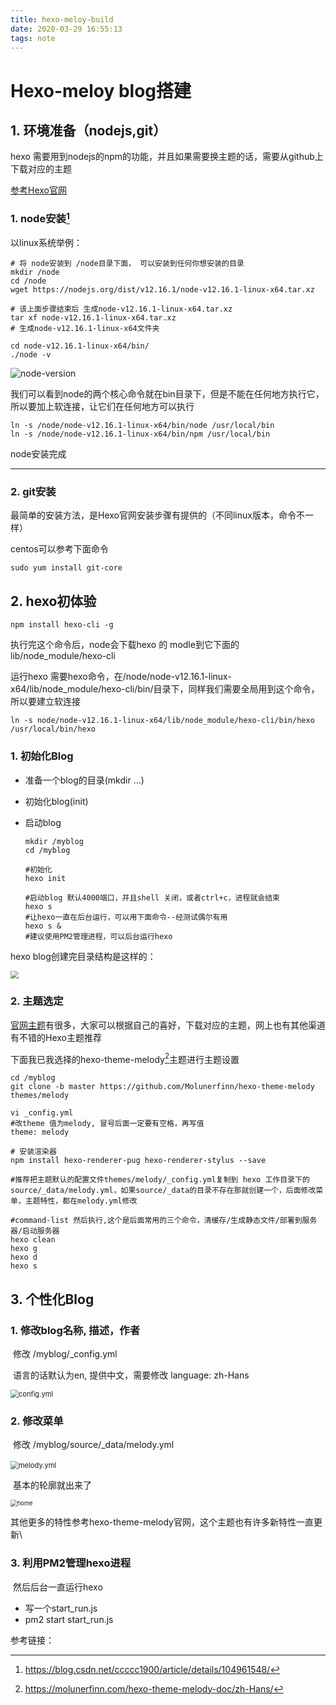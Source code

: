 ```yaml
---
title: hexo-meloy-build
date: 2020-03-29 16:55:13
tags: note
---
```


# Hexo-meloy blog搭建

## 1. 环境准备（nodejs,git）

hexo  需要用到nodejs的npm的功能，并且如果需要换主题的话，需要从github上下载对应的主题

[参考Hexo官网](https://hexo.io/zh-cn/docs/)

### 1. node安装[^1]

以linux系统举例：

```shell
# 将 node安装到 /node目录下面， 可以安装到任何你想安装的目录
mkdir /node
cd /node
wget https://nodejs.org/dist/v12.16.1/node-v12.16.1-linux-x64.tar.xz

# 该上面步骤结束后 生成node-v12.16.1-linux-x64.tar.xz
tar xf node-v12.16.1-linux-x64.tar.xz
# 生成node-v12.16.1-linux-x64文件夹

cd node-v12.16.1-linux-x64/bin/
./node -v
```

![node-version](http://resource.ubbetter.com.cn/image/202003/node-bin-version.png)

我们可以看到node的两个核心命令就在bin目录下，但是不能在任何地方执行它，所以要加上软连接，让它们在任何地方可以执行

```shell
ln -s /node/node-v12.16.1-linux-x64/bin/node /usr/local/bin
ln -s /node/node-v12.16.1-linux-x64/bin/npm /usr/local/bin
```



node安装完成

--------

### 2. git安装

最简单的安装方法，是Hexo官网安装步骤有提供的（不同linux版本，命令不一样）

centos可以参考下面命令

`sudo yum install git-core`

## 2. hexo初体验

`npm install hexo-cli -g`

执行完这个命令后，node会下载hexo 的 modle到它下面的lib/node_module/hexo-cli

运行hexo 需要hexo命令，在/node/node-v12.16.1-linux-x64/lib/node_module/hexo-cli/bin/目录下，同样我们需要全局用到这个命令，所以要建立软连接

`ln -s node/node-v12.16.1-linux-x64/lib/node_module/hexo-cli/bin/hexo  /usr/local/bin/hexo `

### 1. 初始化Blog

- 准备一个blog的目录(mkdir ...)

- 初始化blog(init)

- 启动blog

  ```shell
  mkdir /myblog
  cd /myblog
  
  #初始化
  hexo init
  
  #启动blog 默认4000端口，并且shell 关闭，或者ctrl+c，进程就会结束
  hexo s
  #让hexo一直在后台运行，可以用下面命令--经测试偶尔有用
  hexo s &
  #建议使用PM2管理进程，可以后台运行hexo
  
  ```

hexo blog创建完目录结构是这样的：

<img src="http://resource.ubbetter.com.cn/image/202003/blog-structure.png" style="zoom:80%;" />

### 2. 主题选定

[官网主题](https://hexo.io/themes/)有很多，大家可以根据自己的喜好，下载对应的主题，网上也有其他渠道有不错的Hexo主题推荐

下面我已我选择的hexo-theme-melody[^2]主题进行主题设置

```shell
cd /myblog
git clone -b master https://github.com/Molunerfinn/hexo-theme-melody themes/melody

vi _config.yml
#改theme 值为melody, 冒号后面一定要有空格，再写值
theme: melody

# 安装渲染器
npm install hexo-renderer-pug hexo-renderer-stylus --save

#推荐把主题默认的配置文件themes/melody/_config.yml复制到 hexo 工作目录下的source/_data/melody.yml，如果source/_data的目录不存在那就创建一个，后面修改菜单，主题特性，都在melody.yml修改

#command-list 然后执行,这个是后面常用的三个命令，清缓存/生成静态文件/部署到服务器/启动服务器
hexo clean
hexo g
hexo d
hexo s

```

## 3. 个性化Blog

### 1. 修改blog名称, 描述，作者

​	修改 /myblog/_config.yml

​	语言的话默认为en, 提供中文，需要修改 language: zh-Hans

<img src="http://resource.ubbetter.com.cn/image/202003/change-hexo-site.png" alt="config.yml" style="zoom:80%;" />

### 2. 修改菜单

​	修改 /myblog/source/_data/melody.yml

​	<img src="http://resource.ubbetter.com.cn/image/202003/change-melody-menu.png" alt="melody.yml" style="zoom:80%;" />

​	基本的轮廓就出来了

<img src="http://resource.ubbetter.com.cn/image/202003/blog-home.png" alt="home" style="zoom:67%;" />

其他更多的特性参考hexo-theme-melody官网，这个主题也有许多新特性一直更新\

### 3. 利用PM2管理hexo进程

​	然后后台一直运行hexo

+ 写一个start_run.js
+ pm2 start start_run.js

参考链接：

[^1]: https://blog.csdn.net/ccccc1900/article/details/104961548/
[^2]: https://molunerfinn.com/hexo-theme-melody-doc/zh-Hans/